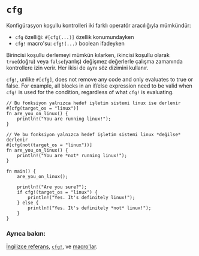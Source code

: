 # `cfg`

Konfigürasyon koşullu kontrolleri iki farklı operatör aracılığıyla mümkündür:

* `cfg` özelliği: `#[cfg(...)]` özellik konumundayken
* `cfg!` macro'su: `cfg!(...)` boolean ifadeyken

Birincisi koşullu derlemeyi mümkün kılarken, ikincisi koşullu olarak `true`(doğru) veya `false`(yanlış) değişmez değerlerle çalışma zamanında kontrollere izin verir. Her ikisi de aynı söz dizimini kullanır.

`cfg!`, unlike `#[cfg]`, does not remove any code and only evaluates to true or false. For example, all blocks in an if/else expression need to be valid when `cfg!` is used for the condition, regardless of what `cfg!` is evaluating.

```rust,editable
// Bu fonksiyon yalnızca hedef işletim sistemi linux ise derlenir
#[cfg(target_os = "linux")]
fn are_you_on_linux() {
    println!("You are running linux!");
}

// Ve bu fonksiyon yalnızca hedef işletim sistemi linux *değilse* derlenir
#[cfg(not(target_os = "linux"))]
fn are_you_on_linux() {
    println!("You are *not* running linux!");
}

fn main() {
    are_you_on_linux();

    println!("Are you sure?");
    if cfg!(target_os = "linux") {
        println!("Yes. It's definitely linux!");
    } else {
        println!("Yes. It's definitely *not* linux!");
    }
}
```

### Ayrıca bakın:

[İngilizce referans][ref], [`cfg!`][cfg], ve [macro'lar][macros].

[cfg]: https://doc.rust-lang.org/std/macro.cfg!.html
[macros]: ../macros.md
[ref]: https://doc.rust-lang.org/reference/attributes.html#conditional-compilation
